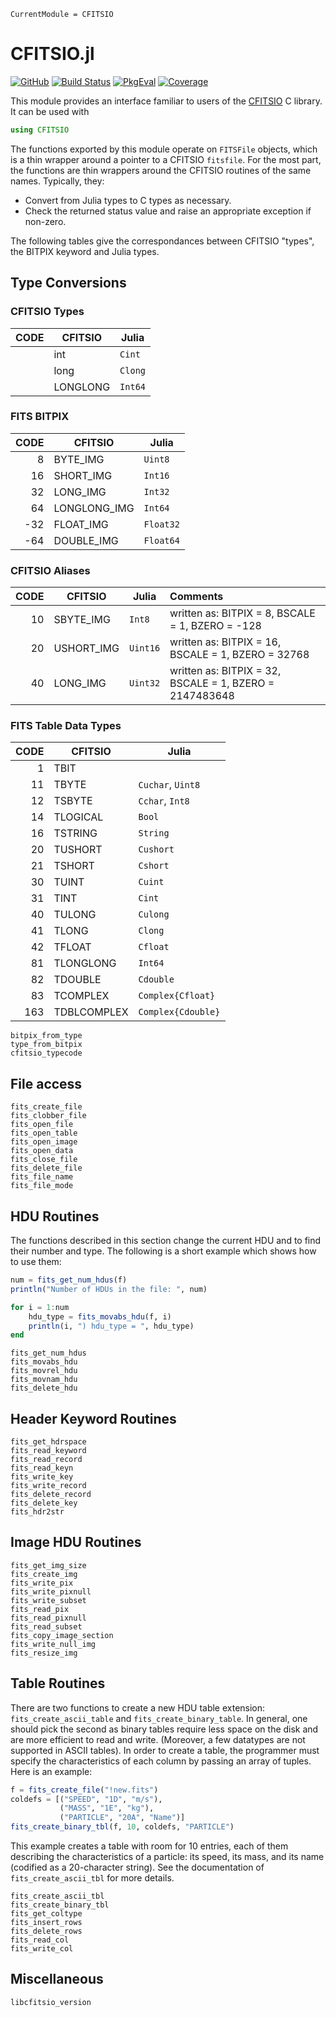 ```@meta
CurrentModule = CFITSIO
```

# CFITSIO.jl

[![GitHub](https://img.shields.io/badge/Code-GitHub-black.svg)](https://github.com/juliaastro/CFITSIO.jl)
[![Build Status](https://github.com/JuliaAstro/CFITSIO.jl/workflows/CI/badge.svg)](https://github.com/JuliaAstro/CFITSIO.jl/actions)
[![PkgEval](https://juliaci.github.io/NanosoldierReports/pkgeval_badges/C/CFITSIO.svg)](https://juliaci.github.io/NanosoldierReports/pkgeval_badges/report.html)
[![Coverage](https://codecov.io/gh/JuliaAstro/CFITSIO.jl/branch/master/graph/badge.svg)](https://codecov.io/gh/JuliaAstro/CFITSIO.jl)

This module provides an interface familiar to users of the [CFITSIO](http://heasarc.gsfc.nasa.gov/fitsio/) C library. It can be used with

```julia
using CFITSIO
```

The functions exported by this module operate on `FITSFile` objects,
which is a thin wrapper around a pointer to a CFITSIO `fitsfile`.  For
the most part, the functions are thin wrappers around the CFITSIO
routines of the same names. Typically, they:

* Convert from Julia types to C types as necessary.
* Check the returned status value and raise an appropriate exception if
  non-zero.

The following tables give the correspondances between CFITSIO "types",
the BITPIX keyword and Julia types.

## Type Conversions

### CFITSIO Types
|                  CODE 	| CFITSIO      	| Julia            	|
|----------------------:	|--------------	|------------------	|
|                       	| int          	| `Cint`            |
|                       	| long         	| `Clong`           |
|                       	| LONGLONG     	| `Int64`           |

### FITS BITPIX
|                  CODE 	| CFITSIO      	| Julia            	|
|----------------------:	|--------------	|------------------	|
|                     8 	| BYTE_IMG     	| `Uint8`           |
|                    16 	| SHORT_IMG    	| `Int16`           |
|                    32 	| LONG_IMG     	| `Int32`           |
|                    64 	| LONGLONG_IMG 	| `Int64`           |
|                   -32 	| FLOAT_IMG    	| `Float32`         |
|                   -64 	| DOUBLE_IMG   	| `Float64`         |

### CFITSIO Aliases
|                  CODE 	| CFITSIO      	| Julia            	| Comments                                                	|
|----------------------:	|--------------	|------------------	|:--------------------------------------------------------	|
|                    10 	| SBYTE_IMG    	| `Int8`            | written as: BITPIX = 8, BSCALE = 1, BZERO = -128        	|
|                    20 	| USHORT_IMG   	| `Uint16`          | written as: BITPIX = 16, BSCALE = 1, BZERO = 32768      	|
|                    40 	| LONG_IMG     	| `Uint32`          | written as: BITPIX = 32, BSCALE = 1, BZERO = 2147483648 	|

### FITS Table Data Types
|                  CODE 	| CFITSIO      	| Julia            	 |
|----------------------:	|--------------	|------------------- |
|                     1 	| TBIT         	|                  	 |
|                    11 	| TBYTE        	| `Cuchar`, `Uint8`  |
|                    12 	| TSBYTE       	| `Cchar`, `Int8`    |
|                    14 	| TLOGICAL     	| `Bool  `           |
|                    16 	| TSTRING      	| `String  `         |
|                    20 	| TUSHORT      	| `Cushort`          |
|                    21 	| TSHORT       	| `Cshort`           |
|                    30 	| TUINT        	| `Cuint`            |
|                    31 	| TINT         	| `Cint`             |
|                    40 	| TULONG       	| `Culong`           |
|                    41 	| TLONG        	| `Clong`            |
|                    42 	| TFLOAT       	| `Cfloat`           	|
|                    81 	| TLONGLONG    	| `Int64`            |
|                    82 	| TDOUBLE      	| `Cdouble`          |
|                    83 	| TCOMPLEX     	| `Complex{Cfloat}`  	|
|                   163 	| TDBLCOMPLEX  	| `Complex{Cdouble}` |

```@docs
bitpix_from_type
type_from_bitpix
cfitsio_typecode
```

## File access

```@docs
fits_create_file
fits_clobber_file
fits_open_file
fits_open_table
fits_open_image
fits_open_data
fits_close_file
fits_delete_file
fits_file_name
fits_file_mode
```

## HDU Routines

The functions described in this section change the current
HDU and to find their number and type. The following is a short
example which shows how to use them:

```julia
num = fits_get_num_hdus(f)
println("Number of HDUs in the file: ", num)

for i = 1:num
    hdu_type = fits_movabs_hdu(f, i)
    println(i, ") hdu_type = ", hdu_type)
end
```

```@docs
fits_get_num_hdus
fits_movabs_hdu
fits_movrel_hdu
fits_movnam_hdu
fits_delete_hdu
```

## Header Keyword Routines

```@docs
fits_get_hdrspace
fits_read_keyword
fits_read_record
fits_read_keyn
fits_write_key
fits_write_record
fits_delete_record
fits_delete_key
fits_hdr2str
```

## Image HDU Routines

```@docs
fits_get_img_size
fits_create_img
fits_write_pix
fits_write_pixnull
fits_write_subset
fits_read_pix
fits_read_pixnull
fits_read_subset
fits_copy_image_section
fits_write_null_img
fits_resize_img
```

## Table Routines

There are two functions to create a new HDU table extension:
`fits_create_ascii_table` and `fits_create_binary_table`. In general,
one should pick the second as binary tables require less space on the
disk and are more efficient to read and write. (Moreover, a few
datatypes are not supported in ASCII tables). In order to create a
table, the programmer must specify the characteristics of each column
by passing an array of tuples. Here is an example:

```julia
f = fits_create_file("!new.fits")
coldefs = [("SPEED", "1D", "m/s"),
           ("MASS", "1E", "kg"),
           ("PARTICLE", "20A", "Name")]
fits_create_binary_tbl(f, 10, coldefs, "PARTICLE")
```

This example creates a table with room for 10 entries, each of them
describing the characteristics of a particle: its speed, its mass, and
its name (codified as a 20-character string). See the documentation of
`fits_create_ascii_tbl` for more details.

```@docs
fits_create_ascii_tbl
fits_create_binary_tbl
fits_get_coltype
fits_insert_rows
fits_delete_rows
fits_read_col
fits_write_col
```

## Miscellaneous

```@docs
libcfitsio_version
```
